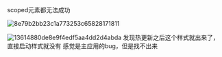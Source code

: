 scoped元素都无法成功

![8e79b2bb23c1a773253c65828171811](https://github.com/user-attachments/assets/5c1c8e5c-04c9-4633-81b2-933e45f92d7f)

![13614880de8e9f4edf5aa4dd2d4abda](https://github.com/user-attachments/assets/33a4f7a9-7353-4f10-97dc-13378911cfd7)
发现热更新之后这个样式就出来了，直接启动样式就没有
感觉是主应用的bug，但是找不出来
